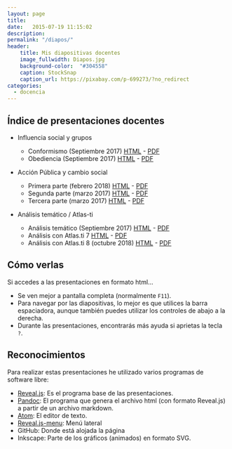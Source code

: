 ```yaml
---
layout: page
title:  
date:   2015-07-19 11:15:02
description:
permalink: "/diapos/"
header:
    title: Mis diapositivas docentes
    image_fullwidth: Diapos.jpg
    background-color:  "#304558"
    caption: StockSnap
    caption_url: https://pixabay.com/p-699273/?no_redirect
categories:
  - docencia
---
```



## Índice de presentaciones docentes

- Influencia social y grupos
     - Conformismo (Septiembre 2017) [HTML](http://jmunoz298.github.io/Presentaciones/Conformismo.html) - [PDF](http://jmunoz298.github.io/Presentaciones/Conformismo.pdf)
     - Obediencia (Septiembre 2017) [HTML](http://jmunoz298.github.io/Presentaciones/Obediencia.html) - [PDF](http://jmunoz298.github.io/Presentaciones/Obediencia.pdf)
- Acción Pública y cambio social
    - Primera parte (febrero 2018) [HTML](http://jmunoz298.github.io/Presentaciones/APCS-1.html) - [PDF](http://jmunoz298.github.io/Presentaciones/APCS-1.pdf)
    - Segunda parte (marzo 2017) [HTML](http://jmunoz298.github.io/Presentaciones/APCS-2.html) - [PDF](http://jmunoz298.github.io/Presentaciones/APCS-2.pdf)
    - Tercera parte (marzo 2017) [HTML](http://jmunoz298.github.io/Presentaciones/APCS-3.html) - [PDF](http://jmunoz298.github.io/Presentaciones/APCS-3.pdf)


- Análisis temático / Atlas-ti
    - Análisis temático (Septiembre 2017) [HTML](http://jmunoz298.github.io/Presentaciones/AnalisisTematico.html) - [PDF](http://jmunoz298.github.io/Presentaciones/AnalisisTematico.pdf)
    - Análisis con Atlas.ti 7 [HTML](http://jmunoz298.github.io/Presentaciones/AT-Atlas.ti.html) - [PDF](http://jmunoz298.github.io/Presentaciones/AT-Atlas.ti.pdf)
    - Análisis con Atlas.ti 8 (octubre 2018)  [HTML](http://jmunoz298.github.io/Presentaciones/AT-Atlas.ti-8.html) - [PDF](http://jmunoz298.github.io/Presentaciones/AT-Atlas.ti-8.pdf)

## Cómo verlas
Si accedes a las presentaciones en formato html...

- Se ven mejor a pantalla completa (normalmente `F11`).
- Para navegar por las diapositivas, lo mejor es que utilices la barra espaciadora, aunque también puedes utilizar los controles de abajo a la derecha.
- Durante las presentaciones, encontrarás más ayuda si aprietas la tecla `?`.


## Reconocimientos
Para realizar estas presentaciones he utilizado varios programas de software libre:


- [Reveal.js](http://lab.hakim.se/reveal-js/#/): Es el programa base de las presentaciones.
- [Pandoc](http://pandoc.org/): El programa que genera el archivo html (con formato Reveal.js) a partir de un archivo markdown.
- [Atom](https://atom.io/): El editor de texto.
- [Reveal.js-menu](https://github.com/denehyg/reveal.js-menu): Menú lateral
- GitHub: Donde está alojada la página
- Inkscape: Parte de los gráficos (animados) en formato SVG.
